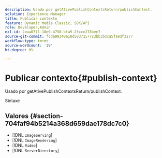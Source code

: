 ```yaml
---
description: Usado por getAtivePublishContextsReturn/publishContext.
solution: Experience Manager
title: Publicar contexto
feature: Dynamic Media Classic, SDK/API
role: Developer,Admin
exl-id: 2eaa6771-18e9-4758-bfa9-23cce278bee7
source-git-commit: fcda99340a18d5037157723bb3bdca5fa9df3277
workflow-type: tm+mt
source-wordcount: '19'
ht-degree: 0%

---
```


# Publicar contexto{#publish-context}

Usado por getAtivePublishContextsReturn/publishContext.

Sintaxe

## Valores {#section-704faf94b5214a368d659dae178dc7c0}

* [!DNL `ImageServing`]
* [!DNL `ImageRendering`]
* [!DNL `Video`]
* [!DNL `ServerDirectory`]
